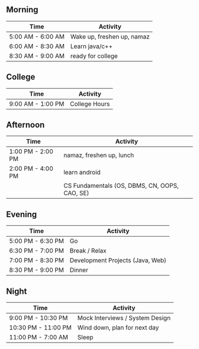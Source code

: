 ## Morning
| Time              | Activity                   |     
| ----------------- | -------------------------- | 
| 5:00 AM - 6:00 AM | Wake up, freshen up, namaz |     
| 6:00 AM - 8:30 AM | Learn java/c++             |     
| 8:30 AM - 9:00 AM | ready for college          |     

## College
| Time              | Activity      |
| ----------------- | ------------- |
| 9:00 AM - 1:00 PM | College Hours |

## Afternoon
| Time              | Activity                                      |
| ----------------- | --------------------------------------------- |
| 1:00 PM - 2:00 PM | namaz, freshen up, lunch                      |
| 2:00 PM - 4:00 PM | learn android                                 |
|                   | CS Fundamentals (OS, DBMS, CN, OOPS, CAO, SE) |

## Evening
| Time              | Activity                         |
| ----------------- | -------------------------------- |
| 5:00 PM - 6:30 PM | Go                               |
| 6:30 PM - 7:00 PM | Break / Relax                    |
| 7:00 PM - 8:30 PM | Development Projects (Java, Web) |
| 8:30 PM - 9:00 PM | Dinner                           |

## Night
| Time                | Activity                        |
| ------------------- | ------------------------------- |
| 9:00 PM - 10:30 PM  | Mock Interviews / System Design |
| 10:30 PM - 11:00 PM | Wind down, plan for next day    |
| 11:00 PM - 7:00 AM  | Sleep                           |